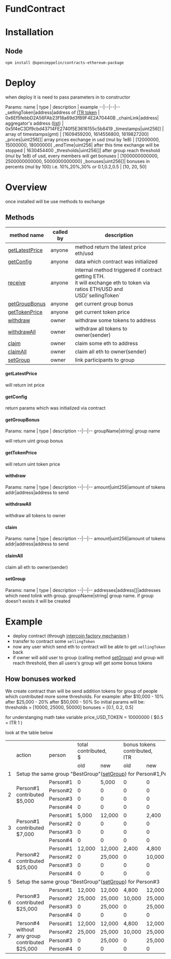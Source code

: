# FundContract

# Installation
## Node
`npm install @openzeppelin/contracts-ethereum-package`

# Deploy
when deploy it is need to pass parameters in to constructor

Params:
name | type | description | example
--|--|--|--
_sellingToken|address|address of <a target="_blank" href="https://etherscan.io/token/0x6ef5febbd2a56fab23f18a69d3fb9f4e2a70440b">ITR token</a> | 0x6Ef5febbD2A56FAb23f18a69d3fB9F4E2A70440B
_chainLink|address| aggregator's address (<a target="_blank" href="https://docs.chain.link/docs/ethereum-addresses">list</a>) | 0x5f4eC3Df9cbd43714FE2740f5E3616155c5b8419
_timestamps|uint256[] | array of timestamps(gmt) | [1609459200, 1614556800, 1619827200]
_prices|uint256[]| array prices exchange in usd (mul by 1e8) | [12000000, 15000000, 18000000]
_endTime|uint256| after this time exchange will be stopped | 1630454400
_thresholds|uint256[]| after group reach threshold (mul by 1e8) of usd, every members will get bonuses | [1000000000000, 2500000000000, 5000000000000]
_bonuses|uint256[]| bonuses in percents (mul by 100) i.e. 10%,20%,30%   or 0.1,0.2,0.5  | [10, 20, 50]

# Overview
once installed will be use methods to exchange

## Methods

<table>
<thead>
	<tr>
		<th>method name</th>
		<th>called by</th>
		<th>description</th>
	</tr>
</thead>
<tbody>
    <tr>
		<td><a href="#getlatestprice">getLatestPrice</a></td>
		<td>anyone</td>
		<td>method return the latest price eth/usd</td>
	</tr>
	<tr>
		<td><a href="#getconfig">getConfig</a></td>
		<td>anyone</td>
		<td>data which contract was initialized</td>
	</tr>
	<tr>
		<td><a href="#receive">receive</a></td>
		<td>anyone</td>
		<td>internal method triggered if contract getting ETH.<br> it will exchange eth to token via ratios ETH/USD and USD/`sellingToken`</td>
	</tr>
	<tr>
		<td><a href="#getgroupbonus">getGroupBonus</a></td>
		<td>anyone</td>
		<td>get current group bonus</td>
	</tr>
    <tr>
		<td><a href="#gettokenprice">getTokenPrice</a></td>
		<td>anyone</td>
		<td>get current token price</td>
	</tr>
    <tr>
		<td><a href="#withdraw">withdraw</a></td>
		<td>owner</td>
		<td>withdraw some tokens to address</td>
	</tr>
	<tr>
		<td><a href="#withdrawall">withdrawAll</a></td>
		<td>owner</td>
		<td>withdraw all tokens to owner(sender)</td>
	</tr>
	<tr>
		<td><a href="#claim">claim</a></td>
		<td>owner</td>
		<td>claim some eth to address</td>
	</tr>
	<tr>
		<td><a href="#claimall">claimAll</a></td>
		<td>owner</td>
		<td>claim all eth to owner(sender)</td>
	</tr>
	<tr>
		<td><a href="#setgroup">setGroup</a></td>
		<td>owner</td>
		<td>link participants to group</td>
	</tr>
</tbody>
</table>


#### getLatestPrice

will return int price

#### getConfig

return params which was initialized via contract

#### getGroupBonus

Params:
name  | type | description
--|--|--
groupName|string| group name

will return uint group bonus

#### getTokenPrice

will return uint token price

#### withdraw
Params:
name  | type | description
--|--|--
amount|uint256|amount of tokens
addr|address|address to send

#### withdrawAll

withdraw all tokens to owner

#### claim
Params:
name  | type | description
--|--|--
amount|uint256|amount of tokens
addr|address|address to send


#### claimAll

claim all eth to owner(sender)

#### setGroup
Params:
name  | type | description
--|--|--
addresses|address[]|addresses which need tolink with group.
groupName|string| group name.  if group doesn't exists it will be created

# Example

* deploy contract (through <a target="_blank" href="https://github.com/Intercoin/IntercoinContract">intercoin factory mechanism</a> )
* transfer to contract some `sellingToken`
* now any user which send eth to contract will be able to get `sellingToken` back
* if owner will add user to group (calling method <a href="#setgroup">setGroup</a>) and group will reach threshold, then all users's group will get some bonus tokens

## How bonuses worked
We create contract than will be send addition tokens for group of people which contributed more some thresholds. For example: 
after $10,000 - 10%
after $25,000 - 20%
after $50,000 - 50%
So initial params will be: 
thresholds = [10000, 25000, 50000]
bonuses = [0.1, 0.2, 0.5]

for understanging math take variable price_USD_TOKEN = 10000000 ( $0.5 = ITR 1 )

look at the table below
<table>
<head>
<tr>
<td rowspan="2"></td>
<td rowspan="2">action</td>
<td rowspan="2">person</td>
<td colspan="2">total contributed,<br>$</td>
<td colspan="2">bonus tokens contributed,<br>ITR</td>
<td colspan="2">got by transaction,<br>ITR</td>
<td>Total balance,<br>ITR</td>
<td> "BestGroup" Total,<br>$</td>
<td>"BestGroup" Bonus,<br>%</td>
</tr>
<tr>
<td>old</td>
<td>new</td>
<td>old</td>
<td>new</td>
<td>main</td>
<td>bonus</td>
<td></td>
<td></td>
<td></td>
</tr>
</head>
<body>
<tr>
<td>1</td>	
<td colspan="9">
Setup the same group "BestGroup"(<a href="#setgroup">setGroup</a>) for Person#1,Person#2
</td>
<td>0</td>
<td>0</td>
</tr>

<tr>
<td rowspan="4">2</td>	
<td rowspan="4">Person#1 contributed $5,000</td>
<td>Person#1</td>
<td>0</td>
<td>5,000</td>
<td>0</td>
<td>0</td>
<td>10,000</td>
<td>0</td>	
<td>10,000</td>	
<td rowspan="4">5,000</td>
<td rowspan="4">0</td>
</tr>
<tr>
<td>Person#2</td>
<td>0</td>
<td>0</td>
<td>0</td>
<td>0</td>
<td>0</td>
<td>0</td>	
<td>0</td>
</tr>
<tr>
<td>Person#3</td>
<td>0</td>
<td>0</td>
<td>0</td>
<td>0</td>
<td>0</td>
<td>0</td>	
<td>0</td>
</tr>
<tr>
<td>Person#4</td>
<td>0</td>
<td>0</td>
<td>0</td>
<td>0</td>
<td>0</td>
<td>0</td>	
<td>0</td>
</tr>

<tr>
<td rowspan="4">3</td>	
<td rowspan="4">Person#1 contributed $7,000</td>
<td>Person#1</td>
<td>5,000</td>
<td>12,000</td>
<td>0</td>
<td>2,400</td>
<td>14,000</td>
<td>2,400</td>	
<td>26,400</td>	
<td rowspan="4">12,000</td>
<td rowspan="4">10</td>
</tr>
<tr>
<td>Person#2</td>
<td>0</td>
<td>0</td>
<td>0</td>
<td>0</td>
<td>0</td>
<td>0</td>	
<td>0</td>
</tr>
<tr>
<td>Person#3</td>
<td>0</td>
<td>0</td>
<td>0</td>
<td>0</td>
<td>0</td>
<td>0</td>	
<td>0</td>
</tr>
<tr>
<td>Person#4</td>
<td>0</td>
<td>0</td>
<td>0</td>
<td>0</td>
<td>0</td>
<td>0</td>	
<td>0</td>
</tr>


<tr>
<td rowspan="4">4</td>	
<td rowspan="4">Person#2 contributed $25,000</td>
<td>Person#1</td>
<td>12,000</td>
<td>12,000</td>
<td>2,400</td>
<td>4,800</td>
<td>0</td>	
<td>2,400</td>
<td>28,800</td>	
<td rowspan="4">37,000</td>
<td rowspan="4">20</td>
</tr>
<tr>
<td>Person#2</td>
<td>0</td>
<td>25,000</td>
<td>0</td>
<td>10,000</td>
<td>50,000</td>
<td>10,000</td>	
<td>60,000</td>
</tr>
<tr>
<td>Person#3</td>
<td>0</td>
<td>0</td>
<td>0</td>
<td>0</td>
<td>0</td>
<td>0</td>	
<td>0</td>
</tr>
<tr>
<td>Person#4</td>
<td>0</td>
<td>0</td>
<td>0</td>
<td>0</td>
<td>0</td>
<td>0</td>	
<td>0</td>
</tr>

<tr>
<td>5</td>	
<td colspan="9">
Setup the same group "BestGroup"(<a href="#setgroup">setGroup</a>) for Person#3
</td>
<td>37,000</td>
<td>20</td>
</tr>

<tr>
<td rowspan="4">6</td>	
<td rowspan="4">Person#3 contributed $25,000</td>
<td>Person#1</td>
<td>12,000</td>
<td>12,000</td>
<td>4,800</td>
<td>12,000</td>
<td>0</td>	
<td>7,200</td>
<td>36,000</td>	
<td rowspan="4">62,000</td>
<td rowspan="4">50</td>
</tr>
<tr>
<td>Person#2</td>
<td>25,000</td>
<td>25,000</td>
<td>10,000</td>
<td>25,000</td>
<td>0</td>
<td>15,000</td>	
<td>75,000</td>
</tr>
<tr>
<td>Person#3</td>
<td>0</td>
<td>25,000</td>
<td>0</td>
<td>25,000</td>
<td>50,000</td>
<td>25,000</td>	
<td>75,000</td>
</tr>
<tr>
<td>Person#4</td>
<td>0</td>
<td>0</td>
<td>0</td>
<td>0</td>
<td>0</td>
<td>0</td>	
<td>0</td>
</tr>

<tr>
<td rowspan="4">7</td>	
<td rowspan="4">Person#4 without any group  contributed $25,000</td>
<td>Person#1</td>
<td>12,000</td>
<td>12,000</td>
<td>4,800</td>
<td>12,000</td>
<td>0</td>	
<td>7,200</td>
<td>36,000</td>	
<td rowspan="4">62,000</td>
<td rowspan="4">50</td>
</tr>
<tr>
<td>Person#2</td>
<td>25,000</td>
<td>25,000</td>
<td>10,000</td>
<td>25,000</td>
<td>0</td>
<td>15,000</td>	
<td>75,000</td>
</tr>
<tr>
<td>Person#3</td>
<td>0</td>
<td>25,000</td>
<td>0</td>
<td>25,000</td>
<td>50,000</td>
<td>25,000</td>	
<td>75,000</td>
</tr>
<tr>
<td>Person#4</td>
<td>0</td>
<td>0</td>
<td>0</td>
<td>0</td>
<td>50,000</td>
<td>0</td>	
<td>50,000</td>
</tr>

</body>	
</table>